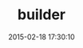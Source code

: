 ---
layout: post
title:  "builder"
repo:   "bjfish/builder"
date:   2015-02-18 17:30:10
gemurl: http://onestepback.org
---